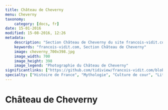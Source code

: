 ```yaml
---
title: Château de Cheverny
menu: Cheverny
taxonomy:
    category: [docs, fr]
date: 15-01-2016
modified: 15-08-2016, 12:26
metadata:
    description: "Section Château de Cheverny du site francois-vidit.com"
    keywords: "francois-vidit.com, Section Château de Cheverny"
    image: cheverny_700x398.jpg
    image_width: 700
    image_height: 398
    image_legend: "Photographie du Château de Cheverny"
significantlinks: ["https://github.com/tidiview/francois-vidit.com/blob/develop/user/sites/docs/pages/01.reference/chateaux-de-la-loire/cheverny/chapter.fr.md"]
specialty: ["Histoire de France", "Mythologie", "Culture de cour", "Littérature de l'Empire Romain", "Littérature romaine impériale"]
---
```


# Château de Cheverny